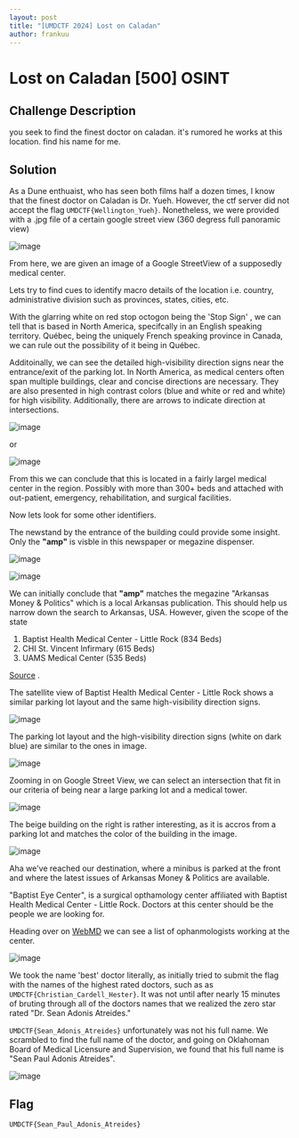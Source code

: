 ```yaml
---
layout: post
title: "[UMDCTF 2024] Lost on Caladan"
author: frankuu
---
```





# Lost on Caladan [500] OSINT




## Challenge Description


you seek to find the finest doctor on caladan. it's rumored he works at this location. find his name for me.





## Solution


As a Dune enthuaist, who has seen both films half a dozen times, I know that the finest doctor on Caladan is Dr. Yueh. However, the ctf server did not accept the flag ```UMDCTF{Wellington_Yueh}```. Nonetheless, we were provided with a .jpg file of a certain google street view (360 degress full panoramic view)


![image](/assets/images/umdctf2024/lost-on-caladan.jpg)







From here, we are given an image of a Google StreetView of a supposedly medical center. 

Lets try to find cues to identify macro details of the location i.e. country, administrative division such as provinces, states, cities, etc.







With the glarring white on red stop octogon being the 'Stop Sign' , we can tell that is based in North America, specifcally in an English speaking territory. Québec, being the uniquely French speaking province in Canada, we can rule out the possibility of it being in Québec.













Additoinally, we can see the detailed high-visibility direction signs near the entrance/exit of the parking lot. In North America, as medical centers often span multiple buildings, clear and concise directions are necessary. They are also presented in high contrast colors (blue and white or red and white) for high visibility. Additionally, there are arrows to indicate direction at intersections. 


![image](/assets/images/umdctf2024//image-copy-3.png)





or 



![image](/assets/images/umdctf2024//image-copy-4.png)





From this we can conclude that this is located in a fairly largel medical center in the region. Possibly with more than 300+ beds and attached with out-patient, emergency, rehabilitation, and surgical facilities.





Now lets look for some other identifiers. 

The newstand by the entrance of the building could provide some insight. Only the **"amp"** is visble in this newspaper or megazine dispenser.




![image](/assets/images/umdctf2024//image-copy.png)







![image](/assets/images/umdctf2024//image2.png)


We can initially conclude that **"amp"** matches the megazine "Arkansas Money & Politics" which is a local Arkansas publication. This should help us narrow down the search to Arkansas, USA. However, given the scope of the state 





1. Baptist Health Medical Center - Little Rock (834 Beds)
2. CHI St. Vincent Infirmary (615 Beds)
3. UAMS Medical Center (535 Beds)

[Source](https://www.hospitalmanagement.net/features/largest-hospitals-arkansas-2021/?cf-view) .



The satellite view of Baptist Health Medical Center - Little Rock shows a similar parking lot layout and the same high-visibility direction signs.



![image](/assets/images/umdctf2024//image-copy-5.png)




The parking lot layout and the high-visibility direction signs (white on dark blue) are similar to the ones in image. 

![image](/assets/images/umdctf2024//image6.png)



Zooming in on Google Street View, we can select an intersection that fit in our criteria of being near a large parking lot and a medical tower.


![image](/assets/images/umdctf2024//image7.png)



The beige building on the right is rather interesting, as it is accros from a parking lot and matches the color of the building in the image.

![image](/assets/images/umdctf2024//image8.png)


Aha we've reached our destination, where a minibus is parked at the front and where the latest issues of Arkansas Money & Politics are available.

"Baptist Eye Center", is a surgical opthamology center affiliated with Baptist Health Medical Center - Little Rock. Doctors at this center should be the people we are looking for.



Heading over on [WebMD](https://doctor.webmd.com/practice/baptist-health-eye-and-surgery-center-9d3dc05a-da81-4601-a0eb-e564ea77205d/physicians/) we can see a list of ophanmologists working at the center.





![image](/assets/images/umdctf2024//image-copy-9.png)




We took the name 'best' doctor literally, as initially tried to submit the flag  with the names of the highest rated doctors, such as as ```UMDCTF{Christian_Cardell_Hester}```. It was not until after nearly 15 minutes of bruting through all of the doctors names that we realized the zero star rated "Dr. Sean Adonis Atreides."

```UMDCTF{Sean_Adonis_Atreides}``` unfortunately was not his full name. We scrambled to find the full name of the doctor, and going on Oklahoman Board of Medical Licensure and Supervision, we found that his full name is "Sean Paul Adonis Atreides".


![image](/assets/images/umdctf2024//image10.png)



## Flag 


```UMDCTF{Sean_Paul_Adonis_Atreides}``` 